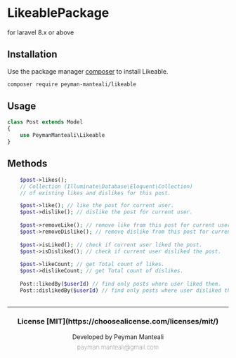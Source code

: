 # LikeablePackage
for laravel  8.x  or above
## Installation

Use the package manager [composer](https://getcomposer.org) to install Likeable.

```bash
composer require peyman-manteali/likeable
```

## Usage

```php
class Post extends Model
{
    use PeymanManteali\Likeable
}
```
## Methods
```php
    $post->likes(); 
    // Collection (Illuminate\Database\Eloquent\Collection)
    // of existing likes and dislikes for this post.

    $post->like(); // like the post for current user.
    $post->dislike(); // dislike the post for current user.
    
    $post->removeLike(); // remove like from this post for current user.
    $post->removeDislike(); // remove dislike from this post for current user.
    
    $post->isLiked(); // check if current user liked the post.
    $post->isDisliked(); // check if current user disliked the post.
    
    $post->likeCount; // get Total count of likes.
    $post->dislikeCount; // get Total count of dislikes.
    
    Post::likedBy($userId) // find only posts where user liked them.
    Post::dislikedBy($userId) // find only posts where user disliked them.
    
```
___
<h3 style="text-align: center;">License [MIT](https://choosealicense.com/licenses/mit/)</h3>
<p style="text-align: center;">Developed by Peyman Manteali</p>
<p style="text-align: center; line-height:0.1em; font-weight:lighter;">payman.manteali@gmail.com</p>
